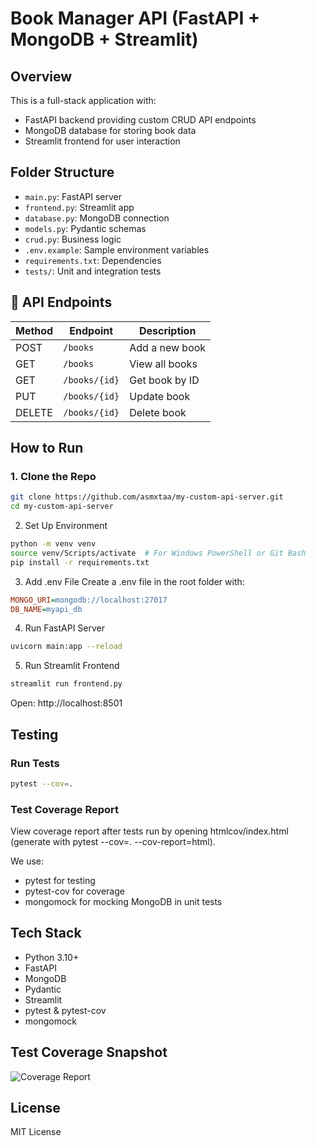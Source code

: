 # Book Manager API (FastAPI + MongoDB + Streamlit)

## Overview
This is a full-stack application with:
- FastAPI backend providing custom CRUD API endpoints
- MongoDB database for storing book data
- Streamlit frontend for user interaction

## Folder Structure
- `main.py`: FastAPI server
- `frontend.py`: Streamlit app
- `database.py`: MongoDB connection
- `models.py`: Pydantic schemas
- `crud.py`: Business logic
- `.env.example`: Sample environment variables
- `requirements.txt`: Dependencies
- `tests/`: Unit and integration tests

## 🔗 API Endpoints
| Method | Endpoint         | Description      |
|--------|------------------|------------------|
| POST   | `/books`         | Add a new book   |
| GET    | `/books`         | View all books   |
| GET    | `/books/{id}`    | Get book by ID   |
| PUT    | `/books/{id}`    | Update book      |
| DELETE | `/books/{id}`    | Delete book      |

## How to Run

### 1. Clone the Repo
```bash
git clone https://github.com/asmxtaa/my-custom-api-server.git
cd my-custom-api-server
```

2. Set Up Environment
```bash
python -m venv venv
source venv/Scripts/activate  # For Windows PowerShell or Git Bash
pip install -r requirements.txt
```

3. Add .env File
Create a .env file in the root folder with:

```ini
MONGO_URI=mongodb://localhost:27017
DB_NAME=myapi_db
```

4. Run FastAPI Server
```bash
uvicorn main:app --reload
```

5. Run Streamlit Frontend
```bash
streamlit run frontend.py
```
Open: http://localhost:8501

## Testing
### Run Tests
```bash
pytest --cov=.
```

### Test Coverage Report
View coverage report after tests run by opening htmlcov/index.html (generate with pytest --cov=. --cov-report=html).

We use:

- pytest for testing
- pytest-cov for coverage
- mongomock for mocking MongoDB in unit tests

## Tech Stack
- Python 3.10+
- FastAPI
- MongoDB
- Pydantic
- Streamlit
- pytest & pytest-cov
- mongomock

## Test Coverage Snapshot
![Coverage Report](./coverage.png)


## License
MIT License
